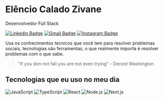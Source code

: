 # Elêncio Calado Zivane

Desenvolvedor Full Stack

[![Linkedin Badge](https://img.shields.io/badge/-Elêncio%20Calado%20Zivane-blue?style=flat-square&logo=Linkedin&logoColor=white&link=https://www.linkedin.com/in/elencio-calado-zivane/)](https://www.linkedin.com/in/elencio-calado-zivane/)
[![Gmail Badge](https://img.shields.io/badge/-caladojunior965@gmail.com-c14438?style=flat-square&logo=Gmail&logoColor=white&link=mailto:caladojunior965@gmail.com)](mailto:caladojunior965@gmail.com)
[![Instagram Badge](https://img.shields.io/badge/-@elencio.zivane-E4405F?style=flat-square&logo=Instagram&logoColor=white&link=https://instagram.com/elencio.zivane)](https://instagram.com/elencio.zivane)

Usa os conhecimentos tecnicos que você tem para resolver problemas sociais, tecnologias são ferramentas, o que realmente importa é resolver problemas com o que sabe.

> "If you don not fail you are not even trying" - Denzel Washington

## Tecnologias que eu uso no meu dia

![JavaScript](https://img.shields.io/badge/JavaScript-F7DF1E?style=flat-square&logo=javascript&logoColor=black)
![TypeScript](https://img.shields.io/badge/TypeScript-3178C6?style=flat-square&logo=typescript&logoColor=white)
![React](https://img.shields.io/badge/React-20232A?style=flat-square&logo=react&logoColor=61DAFB)
![Node.js](https://img.shields.io/badge/Node.js-339933?style=flat-square&logo=node.js&logoColor=white)
![Next.js](https://img.shields.io/badge/Next.js-000000?style=flat-square&logo=next.js&logoColor=white)

